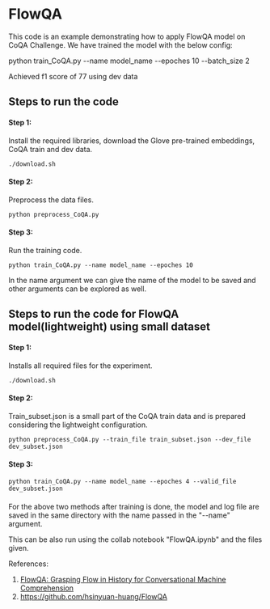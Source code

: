 # FlowQA

This code is an example demonstrating how to apply FlowQA model on CoQA Challenge.
We have trained the model with the below config:

python train_CoQA.py --name model_name --epoches 10 --batch_size 2

Achieved f1 score of 77 using dev data

## Steps to run the code
#### Step 1:
Install the required libraries, download the Glove pre-trained embeddings, CoQA train and dev data.
```shell
./download.sh
```
#### Step 2:
Preprocess the data files.
```shell
python preprocess_CoQA.py
```
#### Step 3:
Run the training code.
```shell
python train_CoQA.py --name model_name --epoches 10
```
In the name argument we can give the name of the model to be saved and other arguments can be explored as well.

## Steps to run the code for FlowQA model(lightweight) using small dataset
#### Step 1:
Installs all required files for the experiment.
```shell
./download.sh
```
#### Step 2:
Train_subset.json is a small part of the CoQA train data and is prepared considering the lightweight configuration.
```shell
python preprocess_CoQA.py --train_file train_subset.json --dev_file dev_subset.json
```
#### Step 3:
```shell
python train_CoQA.py --name model_name --epoches 4 --valid_file dev_subset.json
```
####
For the above two methods after training is done, the model and log file are saved in the same directory with the name passed in the "--name" argument.

This can be also run using the collab notebook "FlowQA.ipynb" and the files given. 


References:
1. [FlowQA: Grasping Flow in History for Conversational Machine Comprehension](https://arxiv.org/abs/1810.06683)
2. https://github.com/hsinyuan-huang/FlowQA
